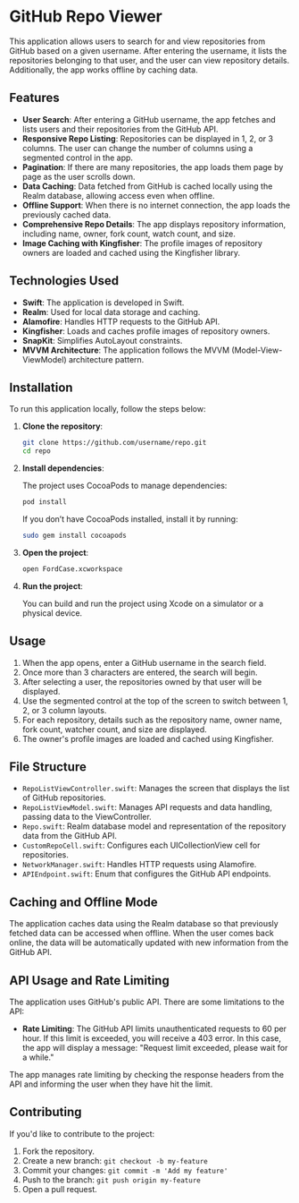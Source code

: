 # GitHub Repo Viewer

This application allows users to search for and view repositories from GitHub based on a given username. After entering the username, it lists the repositories belonging to that user, and the user can view repository details. Additionally, the app works offline by caching data.

## Features

- **User Search**: After entering a GitHub username, the app fetches and lists users and their repositories from the GitHub API.
- **Responsive Repo Listing**: Repositories can be displayed in 1, 2, or 3 columns. The user can change the number of columns using a segmented control in the app.
- **Pagination**: If there are many repositories, the app loads them page by page as the user scrolls down.
- **Data Caching**: Data fetched from GitHub is cached locally using the Realm database, allowing access even when offline.
- **Offline Support**: When there is no internet connection, the app loads the previously cached data.
- **Comprehensive Repo Details**: The app displays repository information, including name, owner, fork count, watch count, and size.
- **Image Caching with Kingfisher**: The profile images of repository owners are loaded and cached using the Kingfisher library.

## Technologies Used

- **Swift**: The application is developed in Swift.
- **Realm**: Used for local data storage and caching.
- **Alamofire**: Handles HTTP requests to the GitHub API.
- **Kingfisher**: Loads and caches profile images of repository owners.
- **SnapKit**: Simplifies AutoLayout constraints.
- **MVVM Architecture**: The application follows the MVVM (Model-View-ViewModel) architecture pattern.

## Installation

To run this application locally, follow the steps below:

1. **Clone the repository**:

    ```bash
    git clone https://github.com/username/repo.git
    cd repo
    ```

2. **Install dependencies**:

    The project uses CocoaPods to manage dependencies:

    ```bash
    pod install
    ```

    If you don’t have CocoaPods installed, install it by running:

    ```bash
    sudo gem install cocoapods
    ```

3. **Open the project**:

    ```bash
    open FordCase.xcworkspace
    ```

4. **Run the project**:

    You can build and run the project using Xcode on a simulator or a physical device.

## Usage

1. When the app opens, enter a GitHub username in the search field.
2. Once more than 3 characters are entered, the search will begin.
3. After selecting a user, the repositories owned by that user will be displayed.
4. Use the segmented control at the top of the screen to switch between 1, 2, or 3 column layouts.
5. For each repository, details such as the repository name, owner name, fork count, watcher count, and size are displayed.
6. The owner's profile images are loaded and cached using Kingfisher.

## File Structure

- `RepoListViewController.swift`: Manages the screen that displays the list of GitHub repositories.
- `RepoListViewModel.swift`: Manages API requests and data handling, passing data to the ViewController.
- `Repo.swift`: Realm database model and representation of the repository data from the GitHub API.
- `CustomRepoCell.swift`: Configures each UICollectionView cell for repositories.
- `NetworkManager.swift`: Handles HTTP requests using Alamofire.
- `APIEndpoint.swift`: Enum that configures the GitHub API endpoints.

## Caching and Offline Mode

The application caches data using the Realm database so that previously fetched data can be accessed when offline. When the user comes back online, the data will be automatically updated with new information from the GitHub API.

## API Usage and Rate Limiting

The application uses GitHub's public API. There are some limitations to the API:

- **Rate Limiting**: The GitHub API limits unauthenticated requests to 60 per hour. If this limit is exceeded, you will receive a 403 error. In this case, the app will display a message: "Request limit exceeded, please wait for a while."

The app manages rate limiting by checking the response headers from the API and informing the user when they have hit the limit.

## Contributing

If you'd like to contribute to the project:

1. Fork the repository.
2. Create a new branch: `git checkout -b my-feature`
3. Commit your changes: `git commit -m 'Add my feature'`
4. Push to the branch: `git push origin my-feature`
5. Open a pull request.
